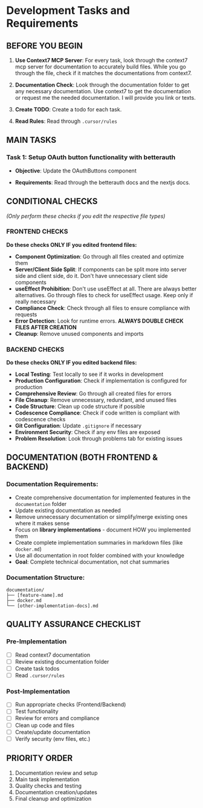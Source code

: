 # Development Tasks and Requirements

## BEFORE YOU BEGIN

1. **Use Context7 MCP Server**: For every task, look through the context7 mcp server for documentation to accurately build files. While you go through the file, check if it matches the documentations from context7.

2. **Documentation Check**: Look through the documentation folder to get any necessary documentation. Use context7 to get the documentation or request me the needed documentation. I will provide you link or texts.

3. **Create TODO**: Create a todo for each task.

4. **Read Rules**: Read through `.cursor/rules`

## MAIN TASKS

### Task 1: Setup OAuth button functionality with betterauth

- **Objective**: Update the OAuthButtons component

- **Requirements**: Read through the betterauth docs and the nextjs docs.

## CONDITIONAL CHECKS

_(Only perform these checks if you edit the respective file types)_

### FRONTEND CHECKS

**Do these checks ONLY IF you edited frontend files:**

- **Component Optimization**: Go through all files created and optimize them
- **Server/Client Side Split**: If components can be split more into server side and client side, do it. Don't have unnecessary client side components
- **useEffect Prohibition**: Don't use useEffect at all. There are always better alternatives. Go through files to check for useEffect usage. Keep only if really necessary
- **Compliance Check**: Check through all files to ensure compliance with requests
- **Error Detection**: Look for runtime errors. **ALWAYS DOUBLE CHECK FILES AFTER CREATION**
- **Cleanup**: Remove unused components and imports

### BACKEND CHECKS

**Do these checks ONLY IF you edited backend files:**

- **Local Testing**: Test locally to see if it works in development
- **Production Configuration**: Check if implementation is configured for production
- **Comprehensive Review**: Go through all created files for errors
- **File Cleanup**: Remove unnecessary, redundant, and unused files
- **Code Structure**: Clean up code structure if possible
- **Codescence Compliance**: Check if code written is compliant with codescence checks
- **Git Configuration**: Update `.gitignore` if necessary
- **Environment Security**: Check if any env files are exposed
- **Problem Resolution**: Look through problems tab for existing issues

## DOCUMENTATION (BOTH FRONTEND & BACKEND)

### Documentation Requirements:

- Create comprehensive documentation for implemented features in the `documentation` folder
- Update existing documentation as needed
- Remove unnecessary documentation or simplify/merge existing ones where it makes sense
- Focus on **library implementations** - document HOW you implemented them
- Create complete implementation summaries in markdown files (like `docker.md`)
- Use all documentation in root folder combined with your knowledge
- **Goal**: Complete technical documentation, not chat summaries

### Documentation Structure:

```
documentation/
├── [feature-name].md
├── docker.md
└── [other-implementation-docs].md
```

## QUALITY ASSURANCE CHECKLIST

### Pre-Implementation

- [ ] Read context7 documentation
- [ ] Review existing documentation folder
- [ ] Create task todos
- [ ] Read `.cursor/rules`

### Post-Implementation

- [ ] Run appropriate checks (Frontend/Backend)
- [ ] Test functionality
- [ ] Review for errors and compliance
- [ ] Clean up code and files
- [ ] Create/update documentation
- [ ] Verify security (env files, etc.)

## PRIORITY ORDER

1. Documentation review and setup
2. Main task implementation
3. Quality checks and testing
4. Documentation creation/updates
5. Final cleanup and optimization
